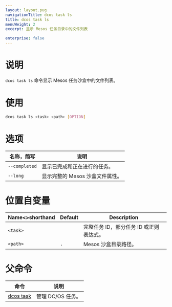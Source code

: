 ```yaml
---
layout: layout.pug
navigationTitle: dcos task ls
title: dcos task ls
menuWeight: 2
excerpt: 显示 Mesos 任务目录中的文件列表

enterprise: false
---
```


# 说明
`dcos task ls` 命令显示 Mesos 任务沙盒中的文件列表。

# 使用

```bash
dcos task ls <task> <path> [OPTION]
```

# 选项

| 名称，简写 | 说明 |
|---------|-------------|
| `--completed` | 显示已完成和正在进行的任务。|
| `--long` | 显示完整的 Mesos 沙盒文件属性。|

# 位置自变量

| Name<>shorthand | Default | Description |
|---------|-------------|-------------|
| `<task>` | | 完整任务 ID，部分任务 ID 或正则表达式。|
| `<path>`   |     `.` | Mesos 沙盒目录路径。 |

# 父命令

| 命令 | 说明 |
|---------|-------------|
| [dcos task](/1.11/cli/command-reference/dcos-task/) | 管理 DC/OS 任务。| 
